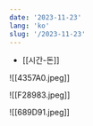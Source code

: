 ```yaml
---
date: '2023-11-23'
lang: 'ko'
slug: '/2023-11-23'
---
```


- [[시간-돈]]

![[4357A0.jpeg]]

![[F28983.jpeg]]

![[689D91.jpeg]]
